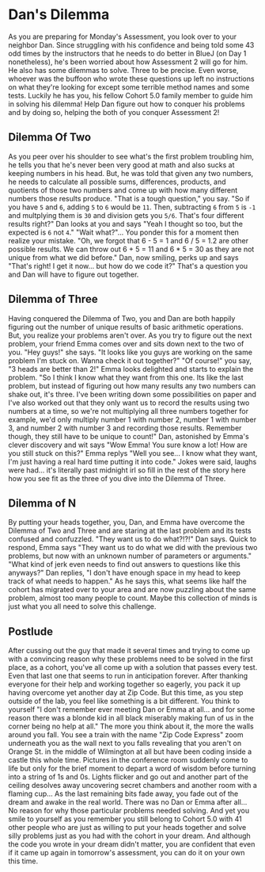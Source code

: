 # Dan's Dilemma

As you are preparing for Monday's Assessment, you look over to your neighbor Dan. Since struggling with his confidence and being told some 43 odd times by the instructors that he needs to do better in BlueJ (on Day 1 nonetheless), he's been worried about how Assessment 2 will go for him. He also has some dilemmas to solve. Three to be precise. Even worse, whoever was the buffoon who wrote these questions up left no instructions on what they're looking for except some terrible method names and some tests. Luckily he has you, his fellow Cohort 5.0 family member to guide him in solving his dilemma! Help Dan figure out how to conquer his problems and by doing so, helping the both of you conquer Assessment 2!

## Dilemma Of Two

As you peer over his shoulder to see what's the first problem troubling him, he tells you that he's never been very good at math and also sucks at keeping numbers in his head. But, he was told that given any two numbers, he needs to calculate all possible sums, differences, products, and quotients of those two numbers and come up with how many different numbers those results produce. "That is a tough question," you say. "So if you have `5` and `6`, adding `5` to `6` would be `11`. Then, subtracting `6` from `5` is `-1` and multplying them is `30` and division gets you `5/6`. That's four different results right?" Dan looks at you and says "Yeah I thought so too, but the expected is `6` not `4`." "Wait what?"... You ponder this for a moment then realize your mistake. "Oh, we forgot that 6 - 5 = 1 and 6 / 5 = 1.2 are other possible results. We can throw out 6 + 5 = 11 and 6 * 5 = 30 as they are not unique from what we did before." Dan, now smiling, perks up and says "That's right! I get it now... but how do we code it?" That's a question you and Dan will have to figure out together.

## Dilemma of Three

Having conquered the Dilemma of Two, you and Dan are both happily figuring out the number of unique results of basic arithmetic operations. But, you realize your problems aren't over. As you try to figure out the next problem, your friend Emma comes over and sits down next to the two of you. "Hey guys!" she says. "It looks like you guys are working on the same problem I'm stuck on. Wanna check it out together?" "Of course!" you say, "3 heads are better than 2!" Emma looks delighted and starts to explain the problem. "So I think I know what they want from this one. Its like the last problem, but instead of figuring out how many results any two numbers can shake out, it's three. I've been writing down some possibilities on paper and I've also worked out that they only want us to record the results using two numbers at a time, so we're not multiplying all three numbers together for example, we'd only multiply number 1 with number 2, number 1 with number 3, and number 2 with number 3 and recording those results. Remember though, they still have to be unique to count!" Dan, astonished by Emma's clever discovery and wit says "Wow Emma! You sure know a lot! How are you still stuck on this?" Emma replys "Well you see... I know what they want, I'm just having a real hard time putting it into code." Jokes were said, laughs were had... it's literally past midnight irl so fill in the rest of the story here how you see fit as the three of you dive into the Dilemma of Three.

## Dilemma of N

By putting your heads together, you, Dan, and Emma have overcome the Dilemma of Two and Three and are staring at the last problem and its tests confused and confuzzled. "They want us to do what?!?!" Dan says. Quick to respond, Emma says "They want us to do what we did with the previous two problems, but now with an unknown number of parameters or arguments." "What kind of jerk even needs to find out answers to questions like this anyways?" Dan replies, "I don't have enough space in my head to keep track of what needs to happen." As he says this, what seems like half the cohort has migrated over to your area and are now puzzling about the same problem, almost too many people to count. Maybe this collection of minds is just what you all need to solve this challenge.

## Postlude

After cussing out the guy that made it several times and trying to come up with a convincing reason why these problems need to be solved in the first place, as a cohort, you've all come up with a solution that passes every test. Even that last one that seems to run in anticipation forever. After thanking everyone for their help and working together so eagerly, you pack it up having overcome yet another day at Zip Code. But this time, as you step outside of the lab, you feel like something is a bit different. You think to yourself "I don't remember ever meeting Dan or Emma at all... and for some reason there was a blonde kid in all black miserably making fun of us in the corner being no help at all." The more you think about it, the more the walls around you fall. You see a train with the name "Zip Code Express" zoom underneath you as the wall next to you falls revealing that you aren't on Orange St. in the middle of Wilmington at all but have been coding inside a castle this whole time. Pictures in the conference room suddenly come to life but only for the brief moment to depart a word of wisdom before turning into a string of 1s and 0s. Lights flicker and go out and another part of the ceiling desolves away uncovering secret chambers and another room with a flaming cup... As the last remaining bits fade away, you fade out of the dream and awake in the real world. There was no Dan or Emma after all... No reason for why those particular problems needed solving. And yet you smile to yourself as you remember you still belong to Cohort 5.0 with 41 other people who are just as willing to put your heads together and solve silly problems just as you had with the cohort in your dream. And although the code you wrote in your dream didn't matter, you are confident that even if it came up again in tomorrow's assessment, you can do it on your own this time.
